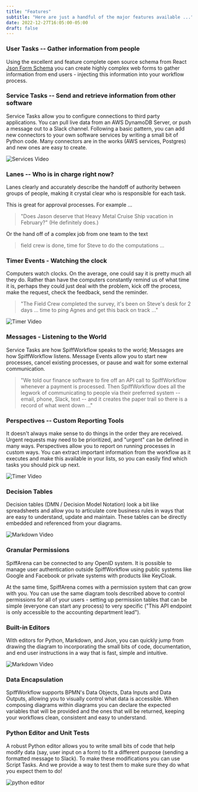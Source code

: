 ```yaml
---
title: "Features"
subtitle: "Here are just a handful of the major features available ..."
date: 2022-12-27T16:05:00-05:00
draft: false
---
```


### User Tasks -- Gather information from people
Using the excellent and feature complete open source schema from React [Json Form Schema](https://react-jsonschema-form.readthedocs.io/en/latest/) you can create highly complex web forms to gather information from end users - injecting this information into your workflow process.  

### Service Tasks -- Send and retrieve information from other software 
Service Tasks allow you to configure connections to third party applications.  You can pull live data from an AWS DynamoDB Server, or push a message out to a Slack channel.  Following a basic pattern, you can add new connectors to your own software services by writing a small bit of Python code.  Many connectors are in the works (AWS services, Postgres) and new ones are easy to create.

![Services Video](../../images/features/services.gif) 

### Lanes -- Who is in charge right now?
Lanes clearly and accurately describe the handoff of authority between groups of people, making it crystal clear who is responsible for each task.  

This is great for approval processes. For example ...

> "Does Jason deserve that Heavy Metal Cruise Ship vacation in February?" (He definitely does.) 

Or the hand off of a complex job from one team to the text 

> field crew is done, time for Steve to do the computations ...

### Timer Events - Watching the clock
Computers watch clocks.  On the average, one could say it is pretty much all they do. Rather than have the computers constantly remind us of what time it is, perhaps they could just deal with the problem, kick off the process, make the request, check the feedback, send the reminder. 

> "The Field Crew completed the survey, it's been on Steve's desk for 2 days ... time to ping Agnes and get this back on track ..."

![Timer Video](../../images/features/timer.gif)

### Messages - Listening to the World
Service Tasks are how SpiffWorkflow speaks to the world; Messages are how SpiffWorkflow listens.  Message Events allow you to start new processes, cancel existing processes, or pause and wait for some external communication.  

> "We told our finance software to fire off an API call to SpiffWorkflow whenever a payment is processed. Then SpiffWorkflow does all the legwork of communicating to people via their preferred system -- email, phone, Slack, text -- and it creates the paper trail so there is a record of what went down ..."

### Perspectives -- Custom Reporting Tools
It doesn't always make sense to do things in the order they are received.  Urgent requests may need to be prioritized, and "urgent" can be defined in many ways.  Perspectives allow you to report on running processes in custom ways.  You can extract important information from the workflow as it executes and make this available in your lists, so you can easily find which tasks you should pick up next.

![Timer Video](../../images/features/perspectives.gif)


### Decision Tables
Decision tables (DMN / Decision Model Notation) look a bit like spreadsheets and allow you to articulate core business rules in ways that are easy to understand, update and maintain. These tables can be directly embedded and referenced from your diagrams.

![Markdown Video](../../images/features/decisions.gif)


### Granular Permissions 
SpiffArena can be connected to any OpenID system. It is possible to manage user authentication outside SpiffWorkflow using public systems like Google and Facebook or private systems with products like KeyCloak.

At the same time, SpiffArena comes with a permission system that can grow with you.  You can use the same diagram tools described above to control permissions for all of your  users - setting up permission tables that can be simple (everyone can start any process) to very specific ("This API endpoint is only accessible to the accounting department lead").

### Built-in Editors
With editors for Python, Markdown, and Json, you can quickly jump from drawing the diagram to incorporating the small bits of code, documentation, and end user instructions in a way that is fast, simple and intuitive.

![Markdown Video](../../images/features/markdown.gif)


### Data Encapsulation
SpiffWorkflow supports BPMN's Data Objects, Data Inputs and Data Outputs, allowing you to visually control what data is accessible.  When composing diagrams within diagrams you can declare the expected variables that will be provided and the ones that will be returned, keeping your workflows clean, consistent and easy to understand.

### Python Editor and Unit Tests
A robust Python editor allows you to write small bits of code that help modify data (say, user input on a form) to fit a different purpose (sending a formatted message to Slack).  To make these modifications you can use Script Tasks. And we provide a way to test them to make sure they do what you expect them to do!

![python editor](../../images/features/scripts.gif)



